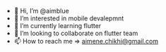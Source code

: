 - 👋 Hi, I’m @aimblue
- 👀 I’m interested in mobile devalepmnt
- 🌱 I’m currently learning flutter
- 💞️ I’m looking to collaborate on flutter team
- 📫 How to reach me => aimene.chikhi@gmail.com

<!---
aimblue/aimblue is a ✨ special ✨ repository because its `README.md` (this file) appears on your GitHub profile.
You can click the Preview link to take a look at your changes.
--->
